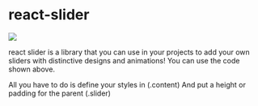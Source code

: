 # react-slider

![](./src/react-slider.gif)

react slider is a library that you can use in your projects to add your own sliders with distinctive designs and animations!
You can use the code shown above.

All you have to do is define your styles in (.content)
And put a height or padding for the parent (.slider)
